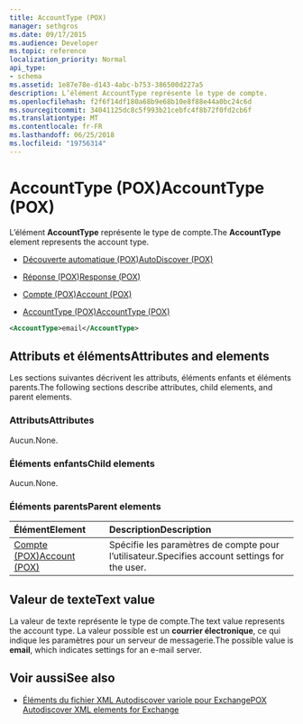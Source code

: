 ```yaml
---
title: AccountType (POX)
manager: sethgros
ms.date: 09/17/2015
ms.audience: Developer
ms.topic: reference
localization_priority: Normal
api_type:
- schema
ms.assetid: 1e87e78e-d143-4abc-b753-386500d227a5
description: L’élément AccountType représente le type de compte.
ms.openlocfilehash: f2f6f14df180a68b9e68b10e8f88e44a0bc24c6d
ms.sourcegitcommit: 34041125dc8c5f993b21cebfc4f8b72f0fd2cb6f
ms.translationtype: MT
ms.contentlocale: fr-FR
ms.lasthandoff: 06/25/2018
ms.locfileid: "19756314"
---
```

# <a name="accounttype-pox"></a><span data-ttu-id="28d08-103">AccountType (POX)</span><span class="sxs-lookup"><span data-stu-id="28d08-103">AccountType (POX)</span></span>

<span data-ttu-id="28d08-104">L’élément **AccountType** représente le type de compte.</span><span class="sxs-lookup"><span data-stu-id="28d08-104">The **AccountType** element represents the account type.</span></span> 
  
- [<span data-ttu-id="28d08-105">Découverte automatique (POX)</span><span class="sxs-lookup"><span data-stu-id="28d08-105">AutoDiscover (POX)</span></span>](autodiscover-pox.md)
  
- [<span data-ttu-id="28d08-106">Réponse (POX)</span><span class="sxs-lookup"><span data-stu-id="28d08-106">Response (POX)</span></span>](response-pox.md)
  
- [<span data-ttu-id="28d08-107">Compte (POX)</span><span class="sxs-lookup"><span data-stu-id="28d08-107">Account (POX)</span></span>](account-pox.md)
  
- [<span data-ttu-id="28d08-108">AccountType (POX)</span><span class="sxs-lookup"><span data-stu-id="28d08-108">AccountType (POX)</span></span>](accounttype-pox.md)
  
```xml
<AccountType>email</AccountType>
```

## <a name="attributes-and-elements"></a><span data-ttu-id="28d08-109">Attributs et éléments</span><span class="sxs-lookup"><span data-stu-id="28d08-109">Attributes and elements</span></span>

<span data-ttu-id="28d08-110">Les sections suivantes décrivent les attributs, éléments enfants et éléments parents.</span><span class="sxs-lookup"><span data-stu-id="28d08-110">The following sections describe attributes, child elements, and parent elements.</span></span>
  
### <a name="attributes"></a><span data-ttu-id="28d08-111">Attributs</span><span class="sxs-lookup"><span data-stu-id="28d08-111">Attributes</span></span>

<span data-ttu-id="28d08-112">Aucun.</span><span class="sxs-lookup"><span data-stu-id="28d08-112">None.</span></span>
  
### <a name="child-elements"></a><span data-ttu-id="28d08-113">Éléments enfants</span><span class="sxs-lookup"><span data-stu-id="28d08-113">Child elements</span></span>

<span data-ttu-id="28d08-114">Aucun.</span><span class="sxs-lookup"><span data-stu-id="28d08-114">None.</span></span>
  
### <a name="parent-elements"></a><span data-ttu-id="28d08-115">Éléments parents</span><span class="sxs-lookup"><span data-stu-id="28d08-115">Parent elements</span></span>

|<span data-ttu-id="28d08-116">**Élément**</span><span class="sxs-lookup"><span data-stu-id="28d08-116">**Element**</span></span>|<span data-ttu-id="28d08-117">**Description**</span><span class="sxs-lookup"><span data-stu-id="28d08-117">**Description**</span></span>|
|:-----|:-----|
|[<span data-ttu-id="28d08-118">Compte (POX)</span><span class="sxs-lookup"><span data-stu-id="28d08-118">Account (POX)</span></span>](account-pox.md) <br/> |<span data-ttu-id="28d08-119">Spécifie les paramètres de compte pour l’utilisateur.</span><span class="sxs-lookup"><span data-stu-id="28d08-119">Specifies account settings for the user.</span></span>  <br/> |
   
## <a name="text-value"></a><span data-ttu-id="28d08-120">Valeur de texte</span><span class="sxs-lookup"><span data-stu-id="28d08-120">Text value</span></span>

<span data-ttu-id="28d08-121">La valeur de texte représente le type de compte.</span><span class="sxs-lookup"><span data-stu-id="28d08-121">The text value represents the account type.</span></span> <span data-ttu-id="28d08-122">La valeur possible est un **courrier électronique**, ce qui indique les paramètres pour un serveur de messagerie.</span><span class="sxs-lookup"><span data-stu-id="28d08-122">The possible value is **email**, which indicates settings for an e-mail server.</span></span> 
  
## <a name="see-also"></a><span data-ttu-id="28d08-123">Voir aussi</span><span class="sxs-lookup"><span data-stu-id="28d08-123">See also</span></span>

- [<span data-ttu-id="28d08-124">Éléments du fichier XML Autodiscover variole pour Exchange</span><span class="sxs-lookup"><span data-stu-id="28d08-124">POX Autodiscover XML elements for Exchange</span></span>](pox-autodiscover-xml-elements-for-exchange.md)


